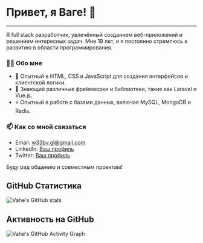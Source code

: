 # Привет, я Ваге! 👋

---

Я full stack разработчик, увлечённый созданием веб-приложений и решением интересных задач. Мне 19 лет, и я постоянно стремлюсь к развитию в области программирования.

### 🧑‍💻 Обо мне

- 🌌 Опытный в HTML, CSS и JavaScript для создания интерфейсов и клиентской логики.
- 🌱 Знающий различные фреймворки и библиотеки, такие как Laravel и Vue.js.
- ⚡ Опытный в работе с базами данных, включая MySQL, MongoDB и Redis.

### 📫 Как со мной связаться

- Email: w33bv.gl@gmail.com
- LinkedIn: [Ваш профиль](https://linkedin.com/in/ваш-профиль)
- Twitter: [Ваш профиль](https://twitter.com/ваш-профиль)

Буду рад общению и совместным проектам!
## GitHub Статистика

![Vahe's GitHub stats](https://github-readme-stats.vercel.app/api?username=w33bvGL&show_icons=true&theme=dark)
<div src="https://github-readme-stats.vercel.app/api/top-langs/?username=w33bvGL&layout=compact&theme=dark&langs_count=20" width="30%"></div>


## Активность на GitHub

![Vahe's GitHub Activity Graph](https://activity-graph.herokuapp.com/graph?username=w33bvGL&theme=react-dark)

